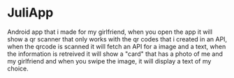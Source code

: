 # JuliApp
Android app that i made for my girlfriend, when you open the app it will show a qr scanner that only works with the qr codes that i created in an API, when the qrcode is scanned it will fetch an API for a image and a text, when the information is retreived it will show a "card" that has a photo of me and my girlfriend and when you swipe the image, it will display a text of my choice.
